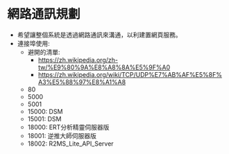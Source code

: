 # 網路通訊規劃
+ 希望讓整個系統是透過網路通訊來溝通，以利建置網頁服務。
+ 連接埠使用:
  + 避開的清單:
    + https://zh.wikipedia.org/zh-tw/%E9%80%9A%E8%A8%8A%E5%9F%A0
    + https://zh.wikipedia.org/wiki/TCP/UDP%E7%AB%AF%E5%8F%A3%E5%88%97%E8%A1%A8
  + 80
  + 5000
  + 5001
  + 15000: DSM
  + 15001: DSM
  + 18000: ERT分析精靈伺服器版
  + 18001: 逆推大師伺服器版
  + 18002: R2MS_Lite_API_Server
